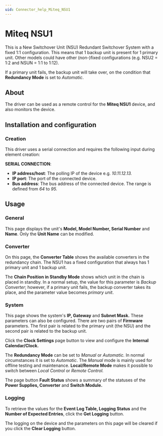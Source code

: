 ```yaml
---
uid: Connector_help_Miteq_NSU1
---
```


# Miteq NSU1

This is a New Switchover Unit (NSU) Redundant Switchover System with a fixed 1:1 configuration. This means that 1 backup unit is present for 1 primary unit. Other models could have other (non-)fixed configurations (e.g. NSU2 = 1:2 and NSUN = 1:1 to 1:12).

If a primary unit fails, the backup unit will take over, on the condition that **Redundancy Mode** is set to *Automatic*.

## About

The driver can be used as a remote control for the **Miteq NSU1** device, and also monitors the device.

## Installation and configuration

### Creation

This driver uses a serial connection and requires the following input during element creation:

**SERIAL CONNECTION**:

- **IP address/host**: The polling IP of the device e.g. *10.11.12.13.*
- **IP port**: The port of the connected device.
- **Bus address**: The bus address of the connected device. The range is defined from *64* to *95.*

## Usage

### General

This page displays the unit's **Model, Model Number, Serial Number** and **Name**. Only the **Unit Name** can be modified.

### Converter

On this page, the **Converter Table** shows the available converters in the redundancy chain. The NSU1 has a fixed configuration that always has 1 primary unit and 1 backup unit.

The **Chain Position in Standby Mode** shows which unit in the chain is placed in standby. In a normal setup, the value for this parameter is *Backup Converter*; however, if a primary unit fails, the backup converter takes its place, and the parameter value becomes *primary unit*.

### System

This page shows the system's **IP, Gateway** and **Subnet Mask.** These parameters can also be configured. There are two pairs of **Firmware** parameters. The first pair is related to the primary unit (the NSU) and the second pair is related to the backup unit.

Click the **Clock Settings** page button to view and configure the **Internal Calendar/Clock.**

The **Redundancy Mode** can be set to *Manual* or *Automatic.* In normal circumstances it is set to *Automatic*. The *Manual* mode is mainly used for offline testing and maintenance. **Local/Remote Mode** makes it possible to switch between *Local Control* or *Remote Control.*

The page button **Fault Status** shows a summary of the statuses of the **Power Supplies, Converter** and **Switch Module.**

### Logging

To retrieve the values for the **Event Log Table, Logging Status** and the **Number of Expected Entries**, click the **Get Logging** button.

The logging on the device and the parameters on this page will be cleared if you click the **Clear Logging** button.
